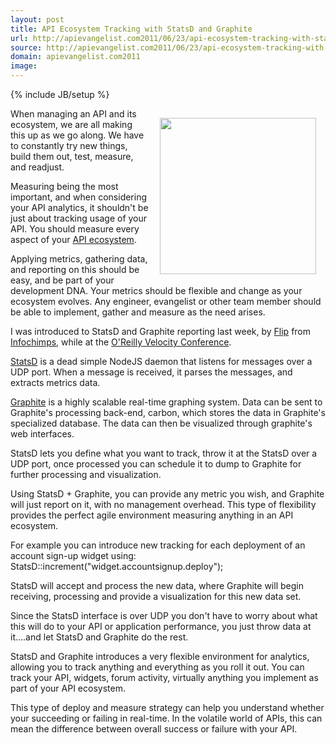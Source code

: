 ```yaml
---
layout: post
title: API Ecosystem Tracking with StatsD and Graphite
url: http://apievangelist.com2011/06/23/api-ecosystem-tracking-with-statsd-and-graphite/
source: http://apievangelist.com2011/06/23/api-ecosystem-tracking-with-statsd-and-graphite/
domain: apievangelist.com2011
image: 
---
```

{% include JB/setup %}
<img style="padding: 15px;" src="http://kinlane-productions.s3.amazonaws.com/api-evangelist/graphite-stats-d.png" alt="" width="250" align="right" />When managing an API and its ecosystem, we are all making this up as we go along.  We have to constantly try new things, build them out, test, measure, and readjust.<p></p>
Measuring being the most important, and when considering your API analytics, it shouldn't be just about tracking usage of your API.  You should measure every aspect of your <a title="API ecosystem" href="http://www.apievangelist.com/ecosystem.php">API ecosystem</a>.<p></p>
Applying metrics, gathering data, and reporting on this should be easy, and be part of your development DNA.  Your metrics should be flexible and change as your ecosystem evolves.  Any engineer, evangelist or other team member should be able to implement, gather and measure as the need arises.<p></p>
I was introduced to StatsD and Graphite reporting last week, by <a title="Flip" href="http://twitter.com/#!/mrflip">Flip</a> from <a title="InfoChimps" href="http://www.infochimps.com/">Infochimps</a>, while at the <a title="O'Reilly Velocity conference" href="http://velocityconf.com/velocity2011">O'Reilly Velocity Conference</a>.<p></p>
<a title="StatsD" href="https://github.com/etsy/statsd">StatsD</a> is a dead simple NodeJS daemon that listens for messages over a UDP port. When a message is received, it parses the messages, and extracts metrics data.<p></p>
<a title="Graphite" href="http://graphite.wikidot.com/faq#toc0">Graphite</a> is a highly scalable real-time graphing system. Data can be sent to Graphite's processing back-end, carbon, which stores the data in Graphite's specialized database. The data can then be visualized through graphite's web interfaces.<p></p>
StatsD lets you define what you want to track, throw it at the StatsD over a UDP port, once processed you can schedule it to dump to Graphite for further processing and visualization.<p></p>
Using StatsD + Graphite, you can provide any metric you wish, and Graphite will just report on it, with no management overhead.  This type of flexibility provides the perfect agile environment measuring anything in an API ecosystem.<p></p>
For example you can introduce new tracking for each deployment of an account sign-up widget using:  StatsD::increment("widget.accountsignup.deploy");<p></p>
StatsD will accept and process the new data, where Graphite will begin receiving, processing and provide a visualization for this new data set.<p></p>
Since the StatsD interface is over UDP you don't have to worry about what this will do to your API or application performance, you just throw data at it....and let StatsD and Graphite do the rest.<p></p>
StatsD and Graphite introduces a very flexible environment for analytics, allowing you to track anything and everything as you roll it out.  You can track your API, widgets, forum activity, virtually anything you implement as part of your API ecosystem.<p></p>
This type of deploy and measure strategy can help you understand whether your succeeding or failing in real-time.  In the volatile world of APIs, this can mean the difference between overall success or failure with your API.


